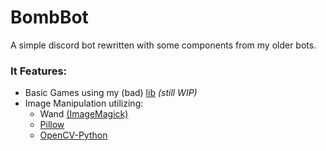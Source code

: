# BombBot

A simple discord bot rewritten with some components from my older bots.

### It Features:
- Basic Games using my (bad) [lib](https://github.com/Tom-the-Bomb/Discord-Games) *(still WIP)*
- Image Manipulation utilizing:
    - Wand [(ImageMagick)](https://imagemagick.org/)
    - [Pillow](https://pillow.readthedocs.io/en/stable/)
    - [OpenCV-Python](https://docs.opencv.org/4.x/d6/d00/tutorial_py_root.html)